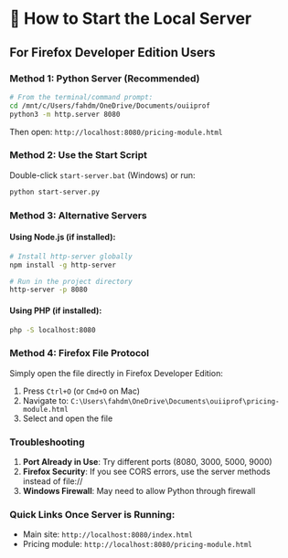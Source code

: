 # 🚀 How to Start the Local Server

## For Firefox Developer Edition Users

### Method 1: Python Server (Recommended)
```bash
# From the terminal/command prompt:
cd /mnt/c/Users/fahdm/OneDrive/Documents/ouiiprof
python3 -m http.server 8080
```

Then open: `http://localhost:8080/pricing-module.html`

### Method 2: Use the Start Script
Double-click `start-server.bat` (Windows) or run:
```bash
python start-server.py
```

### Method 3: Alternative Servers

#### Using Node.js (if installed):
```bash
# Install http-server globally
npm install -g http-server

# Run in the project directory
http-server -p 8080
```

#### Using PHP (if installed):
```bash
php -S localhost:8080
```

### Method 4: Firefox File Protocol
Simply open the file directly in Firefox Developer Edition:
1. Press `Ctrl+O` (or `Cmd+O` on Mac)
2. Navigate to: `C:\Users\fahdm\OneDrive\Documents\ouiiprof\pricing-module.html`
3. Select and open the file

### Troubleshooting

1. **Port Already in Use**: Try different ports (8080, 3000, 5000, 9000)
2. **Firefox Security**: If you see CORS errors, use the server methods instead of file://
3. **Windows Firewall**: May need to allow Python through firewall

### Quick Links Once Server is Running:
- Main site: `http://localhost:8080/index.html`
- Pricing module: `http://localhost:8080/pricing-module.html`